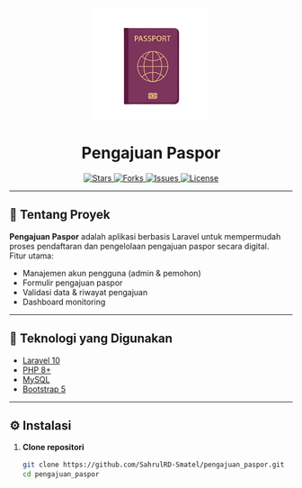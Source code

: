 <p align="center">
  <img src="https://raw.githubusercontent.com/SahrulRD-Smatel/pengajuan_paspor/main/public/logo.png" width="200" alt="Logo Pengajuan Paspor">
</p>

<h1 align="center">Pengajuan Paspor</h1>

<p align="center">
  <a href="https://github.com/SahrulRD-Smatel/pengajuan_paspor/stargazers">
    <img src="https://img.shields.io/github/stars/SahrulRD-Smatel/pengajuan_paspor?style=for-the-badge" alt="Stars">
  </a>
  <a href="https://github.com/SahrulRD-Smatel/pengajuan_paspor/network/members">
    <img src="https://img.shields.io/github/forks/SahrulRD-Smatel/pengajuan_paspor?style=for-the-badge" alt="Forks">
  </a>
  <a href="https://github.com/SahrulRD-Smatel/pengajuan_paspor/issues">
    <img src="https://img.shields.io/github/issues/SahrulRD-Smatel/pengajuan_paspor?style=for-the-badge" alt="Issues">
  </a>
  <a href="https://github.com/SahrulRD-Smatel/pengajuan_paspor/blob/main/LICENSE">
    <img src="https://img.shields.io/github/license/SahrulRD-Smatel/pengajuan_paspor?style=for-the-badge" alt="License">
  </a>
</p>

---

## 📖 Tentang Proyek
**Pengajuan Paspor** adalah aplikasi berbasis Laravel untuk mempermudah proses pendaftaran dan pengelolaan pengajuan paspor secara digital.  
Fitur utama:
- Manajemen akun pengguna (admin & pemohon)  
- Formulir pengajuan paspor  
- Validasi data & riwayat pengajuan  
- Dashboard monitoring  

---

## 🚀 Teknologi yang Digunakan
- [Laravel 10](https://laravel.com/)  
- [PHP 8+](https://www.php.net/)  
- [MySQL](https://www.mysql.com/)  
- [Bootstrap 5](https://getbootstrap.com/)  

---

## ⚙️ Instalasi

1. **Clone repositori**
   ```bash
   git clone https://github.com/SahrulRD-Smatel/pengajuan_paspor.git
   cd pengajuan_paspor
